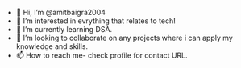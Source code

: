 - 👋 Hi, I’m @amitbaigra2004
- 👀 I’m interested in evrything that relates to tech!
- 🌱 I’m currently learning DSA.
- 💞️ I’m looking to collaborate on any projects where i can apply my knowledge and skills.
- 📫 How to reach me- check profile for contact URL.
  


